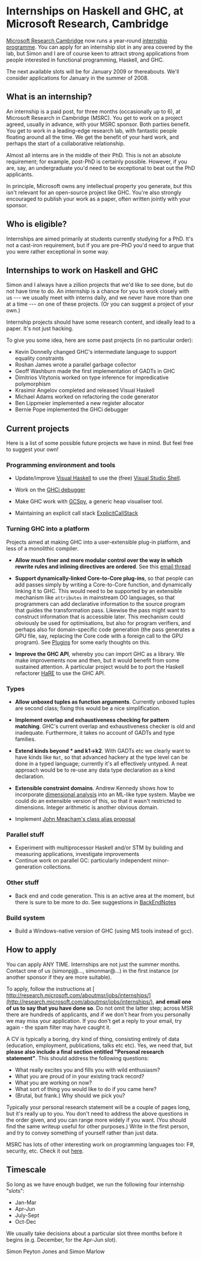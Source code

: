# Internships on Haskell and GHC, at Microsoft Research, Cambridge



[
Microsoft Research Cambridge](http://research.microsoft.com/aboutmsr/labs/cambridge/) now runs a year-round [
internship programme](http://research.microsoft.com/aboutmsr/jobs/internships/).  You can apply for an internship slot in any area covered by the lab, but Simon and I are of course keen to attract strong applications from people interested in functional programming, Haskell, and GHC.



The next available slots will be for January 2009 or thereabouts.  We'll consider applications for January in the summer of 2008.


## What is an internship?



An internship is a paid post, for three months (occasionally up to 6), at Microsoft Research in Cambridge (MSRC).  You get to work on a project agreed, usually in advance, with your MSRC sponsor.  Both parties benefit.  You get to work in a leading-edge research lab, with fantastic people floating around all the time.  We get the benefit of your hard work, and perhaps the start of a collaborative relationship.



Almost all interns are in the middle of their PhD.  This is not an absolute requirement; for example, post-PhD is certainly possible.  However, if you are, say, an undergraduate you'd need to be exceptional to beat out the PhD applicants.  



In principle, Microsoft owns any intellectual property you generate, but this isn't relevant for an open-source project like GHC.  You're also strongly encouraged to publish your work as a paper, often written jointly with your sponsor.


## Who is eligible?



Internships are aimed primarily at students currently studying for a PhD.  It's not a cast-iron requirement, but if you are pre-PhD you'd need to argue that you were rather exceptional in some way.


## Internships to work on Haskell and GHC



Simon and I always have a zillion projects that we'd like to see done, but do not have time to do.  An internship is a chance for you to work closely with us --- we usually meet with interns daily, and we never have more than one at a time --- on one of these projects.  (Or you can suggest a project of your own.)



Internship projects should have some research content, and ideally lead to a paper.  It's not just hacking.



To give you some idea, here are some past projects (in no particular order):


- Kevin Donnelly changed GHC's intermediate language to support equality constraints
- Roshan James wrote a parallel garbage collector
- Geoff Washburn made the first implementation of GADTs in GHC
- Dimitrios Vitytonis worked on type inference for impredicative polymorphism
- Krasimir Angelov completed and released Visual Haskell
- Michael Adams worked on refactoring the code generator
- Ben Lippmeier implemented a new register allocator
- Bernie Pope implemented the GHCi debugger

## Current projects



Here is a list of some possible future projects we have in mind.  But feel free to suggest your own!


### Programming environment and tools


- Update/improve [
  Visual Haskell](http://www.haskell.org/visualhaskell) to use the (free) [
  Visual Studio Shell](http://msdn2.microsoft.com/en-us/vsx2008/products/bb933751.aspx).

- Work on the [ GHCi debugger](http://www.haskell.org/haskellwiki/Ghci/Debugger)

- Make GHC work with [
  GCSpy](http://research.sun.com/projects/gcspy/), a generic heap visualiser tool.

- Maintaining an explicit call stack [ExplicitCallStack](explicit-call-stack)

### Turning GHC into a platform



Projects aimed at making GHC into a user-extensible plug-in platform, and less of a monolithic compiler.


- **Allow much finer and more modular control over the way in which rewrite rules and inlining directives are ordered**.  See this [
  email thread](http://www.haskell.org/pipermail/haskell-cafe/2008-January/038196.html)


  


- **Support dynamically-linked Core-to-Core plug-ins**, so that people can add passes simply by writing a Core-to-Core function, and dynamically linking it to GHC.  This would need to be supported by an extensible mechanism like ``attributes`` in mainstream OO languages, so that programmers can add declarative information to the source program that guides the transformation pass.  Likewise the pass might want to construct information that is accessible later.  This mechanism could obviously be used for optimisations, but also for program verifiers, and perhaps also for domain-specific code generation (the pass generates a GPU file, say, replacing the Core code with a foreign call to the GPU program). See [Plugins](plugins) for some early thoughts on this.

- **Improve the GHC API**, whereby you can import GHC as a library.  We make improvements now and then, but it would benefit from some sustained attention.  A particular project would be to port the Haskell refactorer [
  HaRE](http://www.cs.kent.ac.uk/projects/refactor-fp/hare.html) to use the GHC API.

### Types


- **Allow unboxed tuples as function arguments**.   Currently unboxed tuples are second class; fixing this would be a nice simplification.

- **Implement overlap and exhaustiveness checking for pattern matching**.  GHC's current overlap and exhaustiveness checker is old and inadequate.  Furthermore, it takes no account of GADTs and type families. 

- **Extend kinds beyond \* and k1-\>k2**.  With GADTs etc we clearly want to have kinds like `Nat`, so that advanced hackery at the type level can be done in a typed language; currently it's all effectively untyped.  A neat approach would be to re-use any data type declaration as a kind declaration.

- **Extensible constraint domains**.  Andrew Kennedy shows how to incorporate [
  dimensional analysis](http://research.microsoft.com/~akenn/units/index.html) into an ML-like type system.  Maybe we could do an extensible version of this, so that it wasn't restricted to dimensions.  Integer arithmetic is another obvious domain.  

- Implement [
  John Meacham's class alias proposal](http://repetae.net/john/recent/out/classalias.html)

### Parallel stuff


- Experiment with multiprocessor Haskell and/or STM by building and measuring applications, investigate improvements
- Continue work on parallel GC: particularly independent minor-generation collections.

### Other stuff


- Back end and code generation.  This is an active area at the moment, but there is sure to be more to do.  See suggestions in [BackEndNotes](back-end-notes)

### Build system


- Build a Windows-native version of GHC (using MS tools instead of gcc).

## How to apply



You can apply ANY TIME.  Internships are not just the summer months. Contact one of us (simonpj@…, simonmar@…) in the first instance (or another sponsor if they are more suitable).



To apply, follow the instructions at [
http://research.microsoft.com/aboutmsr/jobs/internships/](http://research.microsoft.com/aboutmsr/jobs/internships/), **and email one of us to say that you have done so**. Do not omit the latter step; across MSR there are hundreds of applicants, and if we don't hear from you personally we may miss your application.  If you don't get a reply to your email, try again - the spam filter may have caught it.



A CV is typically a boring, dry kind of thing, consisting entirely of data (education, employment, publications, talks etc etc).  Yes, we need that, but **please also include a final section entitled "Personal research statement"**.  This should address the following questions:


- What really excites you and fills you with wild enthusiasm?
- What you are proud of in your existing track record?
- What you are working on now?
- What sort of thing you would like to do if you came here?
- (Brutal, but frank.)  Why should we pick you?


Typically your personal research statement will be a couple of pages long, but it's really up to you.  You don't need to address the above questions in the order given, and you can range more widely if you want.  (You should find the same writeup useful for other purposes.)  Write in the first person, and try to convey something of yourself rather than just data. 



MSRC has lots of other interesting work on programming languages too: F\#, security, etc.  Check it out [
here](http://research.microsoft.com/aboutmsr/labs/cambridge/).


## Timescale



So long as we have enough budget, we run the following four internship "slots":


- Jan-Mar
- Apr-Jun
- July-Sept
- Oct-Dec


We usually take decisions about a particular slot three months before it begins (e.g. December, for the Apr-Jun slot).



Simon Peyton Jones and Simon Marlow


